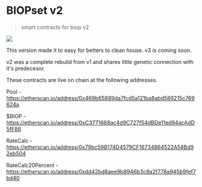 # BIOPset v2 

> smart contracts for biop v2

![ ](https://images.unsplash.com/photo-1573868396123-ef72a7f7b94f?ixid=MXwxMjA3fDB8MHxwaG90by1wYWdlfHx8fGVufDB8fHw%3D&ixlib=rb-1.2.1&auto=format&fit=crop&w=1350&q=80)

This version made it to easy for betters to clean house. v3 is coming soon.

v2 was a complete rebuild from v1 and shares little genetic connection with it's predecesor. 

These contracts are live on chain at the following addresses.

Pool - https://etherscan.io/address/0x469b65889da7fcd5a121ba8abd589215c769624a

$BIOP - https://etherscan.io/address/0xC3771668ac4d9C727f54dBDe11ed94acAdD5fF86

RateCalc - https://etherscan.io/address/0x79bc59B174D4579CF16734864522A58Bd92eb504


RateCalc20Percent - https://etherscan.io/address/0xdd42bd8aee9b8946b3c8a2f778a945b9fef7bd40
